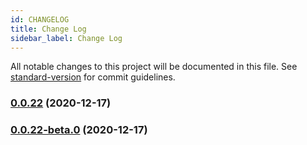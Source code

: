 ```yaml
---
id: CHANGELOG
title: Change Log
sidebar_label: Change Log
---
```

All notable changes to this project will be documented in this file. See [standard-version](https://github.com/conventional-changelog/standard-version) for commit guidelines.

### [0.0.22](https://bitbucket.org/zextras/zapp-login/compare/v0.0.22-beta.0...v0.0.22) (2020-12-17)

### [0.0.22-beta.0](https://bitbucket.org/zextras/zapp-login/compare/v0.0.21...v0.0.22-beta.0) (2020-12-17)
